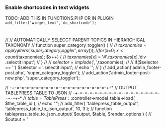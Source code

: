 

### Enable shortcodes in text widgets

TODO: ADD THIS IN FUNCTIONS.PHP OR IN PLUGIN
`add_filter('widget_text','do_shortcode');`

# 






// // AUTOMATICALLY SELECCT PARENT TOPICS IN HIERARCHICAL TAXONOMY
// function super_category_toggler() {
//
//   $taxonomies = apply_filters('super_category_toggler',array());
//   for($x=0; $x<count($taxonomies); $x++) {
//     $taxonomies[$x] = '#'.$taxonomies[$x].'div .selectit input';
//   }
//
//   $selector = implode(',',$taxonomies);
//
//   if($selector == '') $selector = '.selectit input';
//   echo '<script>
//
//   </script>';
// }
// add_action('admin_footer-post.php', 'super_category_toggler');
// add_action('admin_footer-post-new.php', 'super_category_toggler');




// -+-=-=-=-=-=-=-=-=-=--=-=-=-=-=-=-=-=-=-+-*
//        OUTPUT TABLEPRESS TABLE TO JSON
// -+-=-=-=-=-=-=-=-=-=--=-=-=-=-=-=-=-=-=-+-*
// $table = TablePress::$controller->model_table->load( $the_table_id );
// echo "<script> var table_data = " .json_encode( $table['data']). "</script>";
// add_filter( 'tablepress_table_output', 'tablepress_table_to_json_output', 10, 3 );
// function tablepress_table_to_json_output( $output, $table, $render_options ) {
//   $output = "<script> var table_data = " . json_encode( $table['data'] ). "</script>";
//   var_dump($table);
//   return $output;
// }